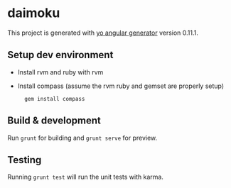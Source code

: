 # daimoku

This project is generated with [yo angular generator](https://github.com/yeoman/generator-angular)
version 0.11.1.

## Setup dev environment

* Install rvm and ruby with rvm
* Install compass (assume the rvm ruby and gemset are properly setup)

        gem install compass

## Build & development

Run `grunt` for building and `grunt serve` for preview.

## Testing

Running `grunt test` will run the unit tests with karma.
